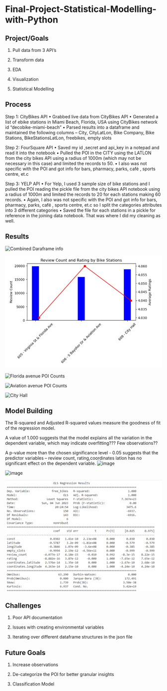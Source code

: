 # Final-Project-Statistical-Modelling-with-Python

## Project/Goals
1. Pull data from 3 API’s

2. Transform data
 
3. EDA
 
4. Visualization
 
5. Statistical Modelling



## Process
Step 1: CityBikes API
•	Grabbed live data from CityBikes API
•	Generated a list of ebike stations in Miami Beach, Florida, USA using CityBikes network id “decobike-miami-beach”
•	Parsed results into a dataframe and maintained the following columns – City, CityLatLon, Bike Company, Bike Stations, BikeStationsLatLon, freebikes, empty slots

Step 2: FourSquare API 
•	Saved my id ,secret and api_key in a notepad and read it into the notebook 
•	Pulled the POI in the CITY using the LATLON from the city bikes API using a radius of 1000m (which may not be necessary in this case) and limited the records to 50.
•	I also was not specific with the POI and got info for bars, pharmacy, parks, café , sports centre, et.c

Step 3: YELP API
•	For Yelp, I used 3 sample size of bike stations and I pulled the POI reading the pickle file from the city bikes API notebook using a radius of 1000m and limited the records to 20 for each stations making 60 records.
•	Again, I also was not specific with the POI and got info for bars, pharmacy, parks, café , sports centre, et.c so I split the categories attributes into 3 different categories 
•	Saved the file for each stations in a pickle for reference in the joining data notebook. That was where I did my cleaning as well.


## Results

![Combined Daraframe info](https://github.com/Sarah-Data/LHL-Statistical-Modelling-with-Python/assets/128204536/4e0c56de-f50c-40e4-9dec-3fb13fef23c5)

![Review count versus rating relationship](https://github.com/Sarah-Data/LHL-Statistical-Modelling-with-Python/blob/main/images/Review%20count%20versus%20rating%20relationship.jpg?raw=true)

![Florida avenue POI Counts](https://github.com/Sarah-Data/LHL-Statistical-Modelling-with-Python/assets/128204536/59142a9e-3bb3-438e-9ddd-22e100f2fccc)

![Aviation avenue POI Counts](https://github.com/Sarah-Data/LHL-Statistical-Modelling-with-Python/assets/128204536/004e47f6-1e25-408c-98f1-2328cdf7f87b)

![City Hall](https://github.com/Sarah-Data/LHL-Statistical-Modelling-with-Python/assets/128204536/08b7238f-78f8-4b27-8c3c-b27da25c33bc)

## Model Building

The R-squared and Adjusted R-squared values measure the goodness of fit of the regression model. 

A value of 1.000 suggests that the model explains all the variation in the dependent variable, which may indicate overfitting??? Few observations??

A p-value more than the chosen significance level - 0.05 suggests that the predictor variables – review count, rating,coordinates latlon has no  significant effect on the dependent variable.
![image](https://github.com/Sarah-Data/LHL-Statistical-Modelling-with-Python/assets/128204536/06668ee0-bea8-41a1-bf4d-ba895a409c62)

![image](https://github.com/Sarah-Data/LHL-Statistical-Modelling-with-Python/assets/128204536/60a6b157-e4b0-49bf-be5f-c0f4367d18ac)

![OLS Regression](https://github.com/Sarah-Data/LHL-Statistical-Modelling-with-Python/blob/main/images/Model%20Building%20-%20OLS%20Regression.png?raw=true)

## Challenges 
1. Poor API documentation

2. Issues with creating environmental variables

3. Iterating over different dataframe structures in the json file

## Future Goals
1. Increase observations
 
2. De-categorize the POI for better granular insights

3. Classification Model


